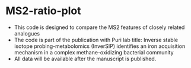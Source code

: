 # MS2-ratio-plot
- This code is designed to compare the MS2 features of closely related analogues
- The code is part of the publication with Puri lab title: Inverse stable isotope probing-metabolomics (InverSIP) identifies an
iron acquisition mechanism in a complex methane-oxidizing bacterial community
- All data will be available after the manuscript is published.


